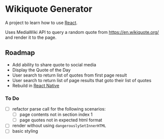 # Wikiquote Generator

A project to learn how to use [React](https://reactjs.org/).

Uses MediaWiki API to query a random quote from https://en.wikiquote.org/ and render it to the page.

## Roadmap
* Add ability to share quote to social media
* Display the Quote of the Day
* User search to return list of quotes from first page result
* User search to return list of page results that goto their list of quotes
* Rebuild in [React Native](https://facebook.github.io/react-native/)

### To Do
- [ ] refactor parse call for the following scenarios:
  - [ ] page contents not in section index 1
  - [ ] page quotes not in expected html format
- [ ] render without using `dangerouslySetInnerHTML`
- [ ] basic styling